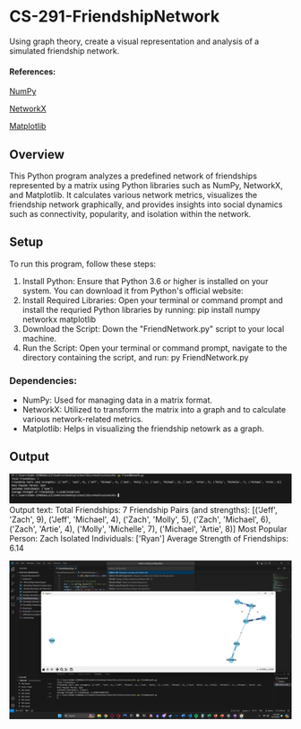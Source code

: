 # CS-291-FriendshipNetwork
 Using graph theory, create a visual representation and analysis of a simulated friendship network. 

#### References:
[NumPy](https://numpy.org/doc/stable/reference/generated/numpy.matrix.html)

[NetworkX](https://networkx.org/documentation/stable/tutorial.html)

[Matplotlib](https://matplotlib.org/stable/api/_as_gen/matplotlib.pyplot.plot.html)

## Overview 
This Python program analyzes a predefined network of friendships represented by a matrix using Python libraries such as NumPy, NetworkX, and Matplotlib. It calculates various network metrics, visualizes the friendship network graphically, and provides insights into social dynamics such as connectivity, popularity, and isolation within the network.

## Setup
To run this program, follow these steps:
1. Install Python: Ensure that Python 3.6 or higher is installed on your system. You can download it from Python's official website:
2. Install Required Libraries: Open your terminal or command prompt and install the requried Python libraries by running:
   pip install numpy networkx matplotlib
3. Download the Script: Down the "FriendNetwork.py" script to your local machine.
4. Run the Script: Open your terminal or command prompt, navigate to the directory containing the script, and run:
   py FriendNetwork.py

### Dependencies: 
- NumPy: Used for managing data in a matrix format.
- NetworkX: Utilized to transform the matrix into a graph and to calculate various network-related metrics.
- Matplotlib: Helps in visualizing the friendship netowrk as a graph.

## Output 

![ConsoleOutput](ConsoleOutput.png)
Output text: 
Total Friendships: 7
Friendship Pairs (and strengths): [('Jeff', 'Zach', 9), ('Jeff', 'Michael', 4), ('Zach', 'Molly', 5), ('Zach', 'Michael', 6), ('Zach', 'Artie', 4), ('Molly', 'Michelle', 7), ('Michael', 'Artie', 8)]
Most Popular Person: Zach
Isolated Individuals: ['Ryan']
Average Strength of Friendships: 6.14

![Graph Visualization](GraphOutput.png)




